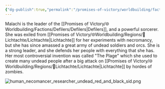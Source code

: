 ```yaml
---
{"dg-publish":true,"permalink":"/promises-of-victory/worldbuilding/factions/defilers/general-malachi/","title":"General Malachi","noteIcon":"NPC","created":"2023-01-25T02:26:53.921+01:00","updated":"2023-03-29T21:28:26.858+02:00"}
---
```


Malachi is the leader of the [[Promises of Victory/🌐Worldbuilding/Factions/Defilers/Defilers\|Defilers]], and a powerful sorcerer. She was exiled from [[Promises of Victory/🌐Worldbuilding/Regions/🏰Lichtachte/Lichtachte\|Lichtachte]] for her experiments with necromancy, but she has since amassed a great army of undead soldiers and orcs. She is a strong leader, and she defends her people with everything that she has. Her most controversial invention was called "The Plage" which she used to create many undead people after a big attack on [[Promises of Victory/🌐Worldbuilding/Regions/🏰Lichtachte/Lichtachte\|Lichtachte]] by hordes of zombies.

![human_necomancer_researcher_undead_red_and_black_sid.png](/img/user/resources/Pictures/human_necomancer_researcher_undead_red_and_black_sid.png)   